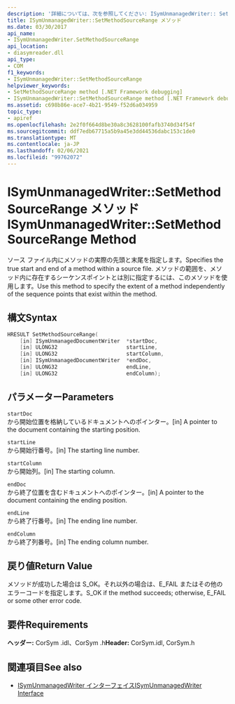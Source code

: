 ```yaml
---
description: '詳細については、次を参照してください: ISymUnmanagedWriter:: Setmethod Ourcer メソッド'
title: ISymUnmanagedWriter::SetMethodSourceRange メソッド
ms.date: 03/30/2017
api_name:
- ISymUnmanagedWriter.SetMethodSourceRange
api_location:
- diasymreader.dll
api_type:
- COM
f1_keywords:
- ISymUnmanagedWriter::SetMethodSourceRange
helpviewer_keywords:
- SetMethodSourceRange method [.NET Framework debugging]
- ISymUnmanagedWriter::SetMethodSourceRange method [.NET Framework debugging]
ms.assetid: c698b86e-ace7-4b21-9549-f52d6a034959
topic_type:
- apiref
ms.openlocfilehash: 2e2f0f664d8be30a8c3628100fafb3740d34f54f
ms.sourcegitcommit: ddf7edb67715a5b9a45e3dd44536dabc153c1de0
ms.translationtype: MT
ms.contentlocale: ja-JP
ms.lasthandoff: 02/06/2021
ms.locfileid: "99762072"
---
```

# <a name="isymunmanagedwritersetmethodsourcerange-method"></a><span data-ttu-id="f40c6-103">ISymUnmanagedWriter::SetMethodSourceRange メソッド</span><span class="sxs-lookup"><span data-stu-id="f40c6-103">ISymUnmanagedWriter::SetMethodSourceRange Method</span></span>

<span data-ttu-id="f40c6-104">ソース ファイル内にメソッドの実際の先頭と末尾を指定します。</span><span class="sxs-lookup"><span data-stu-id="f40c6-104">Specifies the true start and end of a method within a source file.</span></span> <span data-ttu-id="f40c6-105">メソッドの範囲を、メソッド内に存在するシーケンスポイントとは別に指定するには、このメソッドを使用します。</span><span class="sxs-lookup"><span data-stu-id="f40c6-105">Use this method to specify the extent of a method independently of the sequence points that exist within the method.</span></span>  
  
## <a name="syntax"></a><span data-ttu-id="f40c6-106">構文</span><span class="sxs-lookup"><span data-stu-id="f40c6-106">Syntax</span></span>  
  
```cpp  
HRESULT SetMethodSourceRange(  
    [in] ISymUnmanagedDocumentWriter  *startDoc,  
    [in] ULONG32                      startLine,  
    [in] ULONG32                      startColumn,  
    [in] ISymUnmanagedDocumentWriter  *endDoc,  
    [in] ULONG32                      endLine,  
    [in] ULONG32                      endColumn);  
```  
  
## <a name="parameters"></a><span data-ttu-id="f40c6-107">パラメーター</span><span class="sxs-lookup"><span data-stu-id="f40c6-107">Parameters</span></span>  

 `startDoc`  
 <span data-ttu-id="f40c6-108">から開始位置を格納しているドキュメントへのポインター。</span><span class="sxs-lookup"><span data-stu-id="f40c6-108">[in] A pointer to the document containing the starting position.</span></span>  
  
 `startLine`  
 <span data-ttu-id="f40c6-109">から開始行番号。</span><span class="sxs-lookup"><span data-stu-id="f40c6-109">[in] The starting line number.</span></span>  
  
 `startColumn`  
 <span data-ttu-id="f40c6-110">から開始列。</span><span class="sxs-lookup"><span data-stu-id="f40c6-110">[in] The starting column.</span></span>  
  
 `endDoc`  
 <span data-ttu-id="f40c6-111">から終了位置を含むドキュメントへのポインター。</span><span class="sxs-lookup"><span data-stu-id="f40c6-111">[in] A pointer to the document containing the ending position.</span></span>  
  
 `endLine`  
 <span data-ttu-id="f40c6-112">から終了行番号。</span><span class="sxs-lookup"><span data-stu-id="f40c6-112">[in] The ending line number.</span></span>  
  
 `endColumn`  
 <span data-ttu-id="f40c6-113">から終了列番号。</span><span class="sxs-lookup"><span data-stu-id="f40c6-113">[in] The ending column number.</span></span>  
  
## <a name="return-value"></a><span data-ttu-id="f40c6-114">戻り値</span><span class="sxs-lookup"><span data-stu-id="f40c6-114">Return Value</span></span>  

 <span data-ttu-id="f40c6-115">メソッドが成功した場合は S_OK。それ以外の場合は、E_FAIL またはその他のエラーコードを指定します。</span><span class="sxs-lookup"><span data-stu-id="f40c6-115">S_OK if the method succeeds; otherwise, E_FAIL or some other error code.</span></span>  
  
## <a name="requirements"></a><span data-ttu-id="f40c6-116">要件</span><span class="sxs-lookup"><span data-stu-id="f40c6-116">Requirements</span></span>  

 <span data-ttu-id="f40c6-117">**ヘッダー:** CorSym .idl、CorSym .h</span><span class="sxs-lookup"><span data-stu-id="f40c6-117">**Header:** CorSym.idl, CorSym.h</span></span>  
  
## <a name="see-also"></a><span data-ttu-id="f40c6-118">関連項目</span><span class="sxs-lookup"><span data-stu-id="f40c6-118">See also</span></span>

- [<span data-ttu-id="f40c6-119">ISymUnmanagedWriter インターフェイス</span><span class="sxs-lookup"><span data-stu-id="f40c6-119">ISymUnmanagedWriter Interface</span></span>](isymunmanagedwriter-interface.md)
